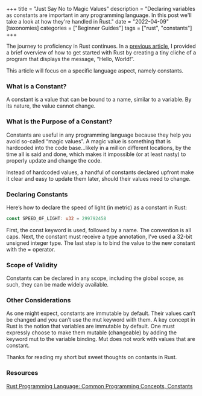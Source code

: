 +++
title = "Just Say No to Magic Values"
description = "Declaring variables as constants are important in any programming language. In this post we'll take a look at how they're handled in Rust."
date = "2022-04-09"
[taxonomies]
categories = ["Beginner Guides"]
tags = ["rust", "constants"]
+++

The journey to proficiency in Rust continues. In a [previous article](@/blog/2022/2022_04_05_baby_steps_with_rust.md), I provided a brief overview of how to get started with Rust by creating a tiny cliche of a program that displays the message, “Hello, World!”.

This article will focus on a specific language aspect, namely constants.

### What is a Constant?

A constant is a value that can be bound to a name, similar to a variable. By its nature, the value cannot change.

### What is the Purpose of a Constant?

Constants are useful in any programming language because they help you avoid so-called “magic values”. A magic value is something that is hardcoded into the code base…likely in a million different locations, by the time all is said and done, which makes it impossible (or at least nasty) to properly update and change the code.

Instead of hardcoded values, a handful of constants declared upfront make it clear and easy to update them later, should their values need to change.

### Declaring Constants

Here’s how to declare the speed of light (in metric) as a constant in Rust:

```rust
const SPEED_OF_LIGHT: u32 = 299792458
```

First, the const keyword is used, followed by a name. The convention is all caps. Next, the constant must receive a type annotation, I’ve used a 32-bit unsigned integer type. The last step is to bind the value to the new constant with the = operator.

### Scope of Validity

Constants can be declared in any scope, including the global scope, as such, they can be made widely available.

### Other Considerations

As one might expect, constants are immutable by default. Their values can’t be changed and you can’t use the mut keyword with them. A key concept in Rust is the notion that variables are immutable by default. One must expressly choose to make them mutable (changeable) by adding the keyword mut to the variable binding. Mut does not work with values that are constant.

Thanks for reading my short but sweet thoughts on contants in Rust.

### Resources

[Rust Programming Language: Common Programming Concepts, Constants](https://doc.rust-lang.org/book/ch03-01-variables-and-mutability.html)